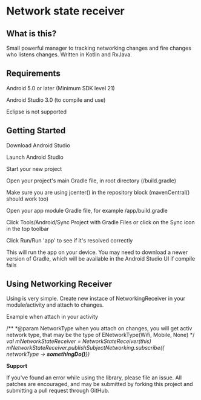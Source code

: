 # Network state receiver

## What is this?
Small powerful manager to tracking networking changes and fire changes who listens changes. Written in Kotlin and RxJava.

    
## Requirements

Android 5.0 or later (Minimum SDK level 21)

Android Studio 3.0 (to compile and use)

Eclipse is not supported



## Getting Started
Download Android Studio

Launch Android Studio

Start your new project

Open your project's main Gradle file, in root directory (/build.gradle)

Make sure you are using jcenter() in the repository block (mavenCentral() should work too)

Open your app module Gradle file, for example /app/build.gradle

Click Tools/Android/Sync Project with Gradle Files or click on the Sync icon in the top toolbar

Click Run/Run 'app' to see if it's resolved correctly

This will run the app on your device. You may need to download a newer version of Gradle, which will be available in the Android Studio UI if compile fails


## Using Networking Receiver
Using is very simple. Create new instace of NetworkingReceiver in your module/activity and attach to changes.

Example when attach in your activity
 
/**
 *@param NetworkType when you attach on changes, you will get activ network type, that may be the type of ENetworkType(Wifi, Mobile, None)
 */
*val mNetworkStateReceiver = NetworkStateReceiver(this)
 mNetworkStateReceiver.publishSubjectNetworking.subscribe({ networkType -> **somethingDo()**})*




**Support**

If you've found an error while using the library, please file an issue. All patches are encouraged, and may be submitted by forking this project and submitting a pull request through GitHub.


